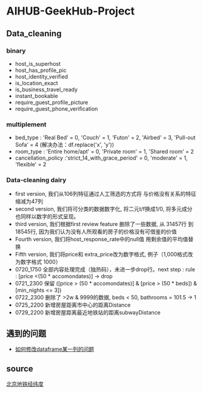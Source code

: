 # AIHUB-GeekHub-Project

## Data_cleaning
### binary
* host_is_superhost
* host_has_profile_pic
* host_identity_verified
* is_location_exact
* is_business_travel_ready
* instant_bookable
* require_guest_profile_picture
* require_guest_phone_verification
### multiplement
* bed_type : 'Real Bed' = 0, 'Couch' = 1, 'Futon' = 2, 'Airbed' = 3, 'Pull-out Sofa' = 4 (解决办法：df.replace('x', 'y'))
* room_type : 'Entire home/apt' = 0, 'Private room' = 1, 'Shared room' = 2
* cancellation_policy :'strict_14_with_grace_period' = 0, 'moderate' = 1, 'flexible' = 2
### Data-cleaning dairy
* first version, 我们从106列特征通过人工筛选的方式将 与价格没有关系的特征缩减为47列
* second version, 我们将可分类的数据数字化, 将二元t/f换成1/0, 将多元成分也同样以数字的形式呈现。
* third version, 我们根据first review feature 删除了一些数据, 从 31457行 到 18545行, 因为我们认为没有人所观看的房子的价格没有可借鉴的价值
* Fourth version, 我们将host_response_rate中的null值 用剩余值的平均值替换
* Fifth version, 我们将price和 extra_price改为数字格式, 例子（1,000格式改为数字格式 1000）
* 0720_1750 全部内容处理完成（独热码），未进一步drop行。next step : rule : [price <(50 * accomondates)] -> drop
* 0721_2300 保留 ([price > (50 * accomondates)] & [price > (50 * beds]) & [min_nights <= 3])
* 0722_2300 删除了 >2w & 9999的数据, beds < 50, bathrooms = 101.5 -> 1
* 0725_2200 新增房屋距离市中心的距离Distance
* 0729_2200 新增房屋距离最近地铁站的距离subwayDistance
## 遇到的问题
* [如何修改dataframe某一列的问题](https://www.jianshu.com/p/2557a805211f)
## source
  [北京地铁经纬度](https://wenku.baidu.com/view/4f997569c4da50e2524de518964bcf84b8d52d17.html?re=view#)
